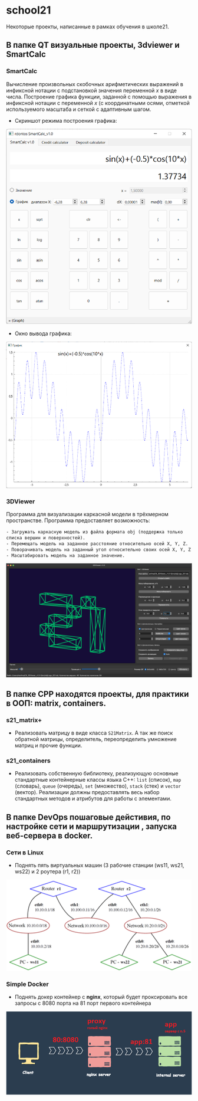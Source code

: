# school21

Некоторые проекты, написанные в рамках обучения в школе21.

## В папке QT визуальные проекты, 3dviewer и SmartCalc

### SmartCalc

Вычисление произвольных скобочных арифметических выражений в инфиксной нотации с подстановкой значения переменной _x_ в виде числа. Построение графика функции, заданной с помощью выражения в инфиксной нотации с переменной _x_ (с координатными осями, отметкой используемого масштаба и сеткой с адаптивным шагом.

- Скриншот режима построения графика:

![SmartCalc](QT/C7_SmartCalc_v1.0/misc/img/2.png)

- Окно вывода графика:

![SmartCalc](QT/C7_SmartCalc_v1.0//misc/img/3.png)

### 3DViewer

Программа для визуализации каркасной модели в трёхмерном пространстве. Программа предоставляет возможность:

    - Загружать каркасную модель из файла формата obj (поддержка только списка вершин и поверхностей).
    - Перемещать модель на заданное расстояние относительно осей X, Y, Z.
    - Поворачивать модель на заданный угол относительно своих осей X, Y, Z
    - Масштабировать модель на заданное значение.

![3DViewer](QT/C8_3DViewer_v1.0/images/Pic001.png)







## В папке СPP находятся проекты, для практики в ООП: matrix, containers.

### s21_matrix+

- Реализовать матрицу в виде класса `S21Matrix`. А так же поиск обратной матрицы, определитель, переопределить умножение матриц и прочие функции.

### s21_containers

- Реализовать собственную библиотеку, реализующую основные стандартные контейнерные классы языка С++: `list` (список), `map` (словарь), `queue` (очередь), `set` (множество), `stack` (стек) и `vector` (вектор). Реализации должны предоставлять весь набор стандартных методов и атрибутов для работы с элементами.






## В папке DevOps пошаговые дейстивия, по настройке сети и маршрутизации , запуска веб-сервера в docker.

### Сети в Linux

- Поднять пять виртуальных машин (3 рабочие станции (ws11, ws21, ws22) и 2 роутера (r1, r2))

<img src="DevOps/DO2_LinuxNetwork//misc/images/part5_network.png" alt="part5_network" />

### Simple Docker

- Поднять докер контейнер с **nginx**, который будет проксировать все запросы с 8080 порта на 81 порт первого контейнера

![linux](DevOps/DO5_SimpleDocker/img/17.png)
